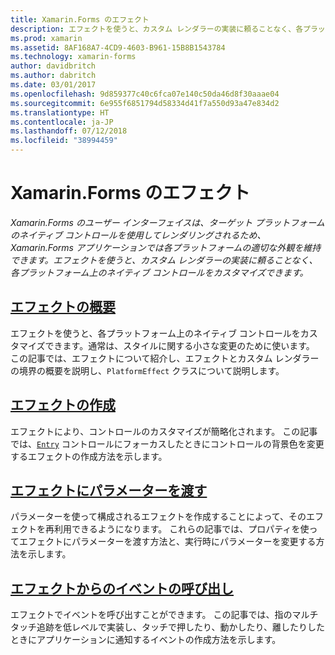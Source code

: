 ```yaml
---
title: Xamarin.Forms のエフェクト
description: エフェクトを使うと、カスタム レンダラーの実装に頼ることなく、各プラットフォーム上のネイティブ コントロールをカスタマイズできます。
ms.prod: xamarin
ms.assetid: 8AF168A7-4CD9-4603-B961-15B8B1543784
ms.technology: xamarin-forms
author: davidbritch
ms.author: dabritch
ms.date: 03/01/2017
ms.openlocfilehash: 9d859377c40c6fca07e140c50da46d8f30aaae04
ms.sourcegitcommit: 6e955f6851794d58334d41f7a550d93a47e834d2
ms.translationtype: HT
ms.contentlocale: ja-JP
ms.lasthandoff: 07/12/2018
ms.locfileid: "38994459"
---
```

# <a name="xamarinforms-effects"></a>Xamarin.Forms のエフェクト

_Xamarin.Forms のユーザー インターフェイスは、ターゲット プラットフォームのネイティブ コントロールを使用してレンダリングされるため、Xamarin.Forms アプリケーションでは各プラットフォームの適切な外観を維持できます。エフェクトを使うと、カスタム レンダラーの実装に頼ることなく、各プラットフォーム上のネイティブ コントロールをカスタマイズできます。_

## <a name="introduction-to-effectsintroductionmd"></a>[エフェクトの概要](introduction.md)

エフェクトを使うと、各プラットフォーム上のネイティブ コントロールをカスタマイズできます。通常は、スタイルに関する小さな変更のために使います。 この記事では、エフェクトについて紹介し、エフェクトとカスタム レンダラーの境界の概要を説明し、`PlatformEffect` クラスについて説明します。

## <a name="creating-an-effectcreatingmd"></a>[エフェクトの作成](creating.md)

エフェクトにより、コントロールのカスタマイズが簡略化されます。 この記事では、[`Entry`](xref:Xamarin.Forms.Entry) コントロールにフォーカスしたときにコントロールの背景色を変更するエフェクトの作成方法を示します。

## <a name="passing-parameters-to-an-effectpassing-parametersindexmd"></a>[エフェクトにパラメーターを渡す](passing-parameters/index.md)

パラメーターを使って構成されるエフェクトを作成することによって、そのエフェクトを再利用できるようになります。 これらの記事では、プロパティを使ってエフェクトにパラメーターを渡す方法と、実行時にパラメーターを変更する方法を示します。

## <a name="invoking-events-from-an-effecttouch-trackingmd"></a>[エフェクトからのイベントの呼び出し](touch-tracking.md)

エフェクトでイベントを呼び出すことができます。 この記事では、指のマルチタッチ追跡を低レベルで実装し、タッチで押したり、動かしたり、離したりしたときにアプリケーションに通知するイベントの作成方法を示します。
